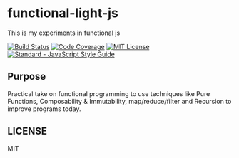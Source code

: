# functional-light-js

This is my experiments in functional js

[![Build Status][build-badge]][build]
[![Code Coverage][coverage-badge]][coverage]
[![MIT License][license-badge]][LICENSE]
[![Standard - JavaScript Style Guide](https://img.shields.io/badge/code%20style-standard-brightgreen.svg)](http://standardjs.com/)

## Purpose
Practical take on functional programming to use techniques like Pure Functions, Composability & Immutability, 
map/reduce/filter and Recursion to improve programs today.

## LICENSE

MIT

[build-badge]: https://img.shields.io/travis/saidur2k/my-boiler-plate-app.svg?style=flat-square
[build]: https://travis-ci.org/saidur2k/my-boiler-plate-app
[coverage-badge]: https://img.shields.io/codecov/c/github/saidur2k/my-boiler-plate-app.svg?style=flat-square
[coverage]: https://codecov.io/github/saidur2k/my-boiler-plate-app
[license-badge]: https://img.shields.io/npm/l/my-boiler-plate-app.svg?style=flat-square
[license]: https://github.com/saidur2k/my-boiler-plate-app/blob/master/LICENSE
